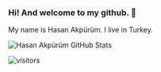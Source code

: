 ### Hi! And welcome to my github. 👋


My name is Hasan Akpürüm. I live in Turkey.

![Hasan Akpürüm GitHub Stats](https://github-readme-stats.vercel.app/api?username=hakpurum&show_icons=true)

  ![visitors](https://img.shields.io/badge/dynamic/json?color=informational&label=visitor%20count&query=value&url=https%3A%2F%2Fapi.countapi.xyz%2Fhit%2Fhakpurum.hakpurum%2Freadme)
